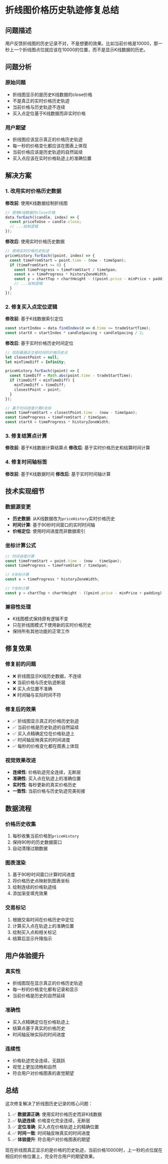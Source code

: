 # 折线图价格历史轨迹修复总结

## 问题描述
用户反馈折线图的历史记录不对，不是想要的效果。比如当前价格是10000，那一秒上一个折线图点位就应该在10000的位置，而不是显示K线数据的历史。

## 问题分析

### 原始问题
- 折线图显示的是历史K线数据的close价格
- 不是真正的实时价格历史轨迹
- 当前价格与历史轨迹不连续
- 买入点定位基于K线数据而非实时价格

### 用户期望
- 折线图应该显示真正的价格历史轨迹
- 每一秒的价格变化都应该在图表上体现
- 当前价格应该是历史轨迹的自然延续
- 买入点应该在实时价格轨迹上的准确位置

## 解决方案

### 1. 改用实时价格历史数据
**修改前**: 使用K线数据绘制折线图
```javascript
// 使用K线数据的close价格
data.forEach((candle, index) => {
  const priceToUse = candle.close;
  // ...绘制逻辑
});
```

**修改后**: 使用实时价格历史数据
```javascript
// 使用实时价格历史轨迹
priceHistory.forEach((point, index) => {
  const timeFromStart = point.time - (now - timeSpan);
  if (timeFromStart >= 0) {
    const timeProgress = timeFromStart / timeSpan;
    const x = timeProgress * historyZoneWidth;
    const y = chartTop + chartHeight - ((point.price - minPrice + padding) / (priceRange + 2 * padding)) * chartHeight;
    // ...绘制逻辑
  }
});
```

### 2. 修复买入点定位逻辑
**修改前**: 基于K线数据索引定位
```javascript
const startIndex = data.findIndex(d => d.time >= tradeStartTime);
const startX = startIndex * candleSpacing + candleSpacing / 2;
```

**修改后**: 基于实时价格历史时间定位
```javascript
// 找到最接近交易时间的价格历史点
let closestPoint = null;
let minTimeDiff = Infinity;

priceHistory.forEach((point) => {
  const timeDiff = Math.abs(point.time - tradeStartTime);
  if (timeDiff < minTimeDiff) {
    minTimeDiff = timeDiff;
    closestPoint = point;
  }
});

// 基于时间进度计算X坐标
const timeFromStart = closestPoint.time - (now - timeSpan);
const timeProgress = timeFromStart / timeSpan;
const startX = timeProgress * historyZoneWidth;
```

### 3. 修复结算点计算
**修改前**: 基于K线数据计算结算点
**修改后**: 基于实时价格历史和结算时间计算

### 4. 修复时间轴标签
**修改前**: 基于K线数据时间
**修改后**: 基于实时时间轴计算

## 技术实现细节

### 数据源变更
- **历史数据**: 从K线数据改为`priceHistory`实时价格历史
- **时间计算**: 基于90秒时间窗口的实时时间轴
- **价格定位**: 使用时间进度而非数据索引

### 坐标计算公式
```javascript
// 时间进度计算
const timeFromStart = point.time - (now - timeSpan);
const timeProgress = timeFromStart / timeSpan;

// X坐标计算
const x = timeProgress * historyZoneWidth;

// Y坐标计算
const y = chartTop + chartHeight - ((point.price - minPrice + padding) / (priceRange + 2 * padding)) * chartHeight;
```

### 兼容性处理
- K线图模式保持原有逻辑不变
- 只在折线图模式下使用新的实时价格历史
- 保持所有其他功能的正常工作

## 修复效果

### 修复前的问题
- ❌ 折线图显示K线历史数据，不连续
- ❌ 当前价格与历史轨迹断层
- ❌ 买入点位置不准确
- ❌ 时间轴与实际时间不符

### 修复后的效果
- ✅ 折线图显示真正的价格历史轨迹
- ✅ 当前价格是历史轨迹的自然延续
- ✅ 买入点精确定位在价格轨迹上
- ✅ 时间轴反映真实的时间进度
- ✅ 每秒的价格变化都在图表上体现

### 视觉效果改进
- **连续性**: 价格轨迹完全连续，无断层
- **准确性**: 买入点在轨迹上的准确位置
- **实时性**: 每秒更新的真实价格历史
- **一致性**: 当前价格与历史轨迹完美衔接

## 数据流程

### 价格历史收集
1. 每秒收集当前价格到`priceHistory`
2. 保持90秒的历史数据窗口
3. 自动清理过期数据

### 图表渲染
1. 基于90秒时间窗口计算时间进度
2. 将价格历史点映射到图表坐标
3. 绘制连续的价格轨迹线
4. 添加渐变填充效果

### 交易标记
1. 根据交易时间在价格历史中定位
2. 计算买入点在轨迹上的准确位置
3. 绘制买入点和相关标记
4. 结算后显示升降指示

## 用户体验提升

### 真实性
- 折线图现在显示真正的价格历史轨迹
- 每一秒的价格变化都有记录和显示
- 当前价格是历史的自然延续

### 准确性
- 买入点精确定位在价格轨迹上
- 结算点基于真实的价格历史
- 时间轴反映实际的时间进度

### 连续性
- 价格轨迹完全连续，无跳跃
- 视觉上更加流畅和自然
- 符合用户对价格图表的直觉期望

## 总结

这次修复解决了折线图历史记录的核心问题：

1. ✅ **数据源正确**: 使用实时价格历史而非K线数据
2. ✅ **轨迹连续**: 价格变化完全连续，无断层
3. ✅ **定位准确**: 买入点在价格轨迹上的精确位置
4. ✅ **时间一致**: 时间轴反映真实的时间进度
5. ✅ **体验提升**: 符合用户对价格图表的期望

现在折线图真正显示的是价格的历史轨迹，当前价格10000时，上一秒的点位就在相应的价格位置上，完全符合用户的期望效果。
